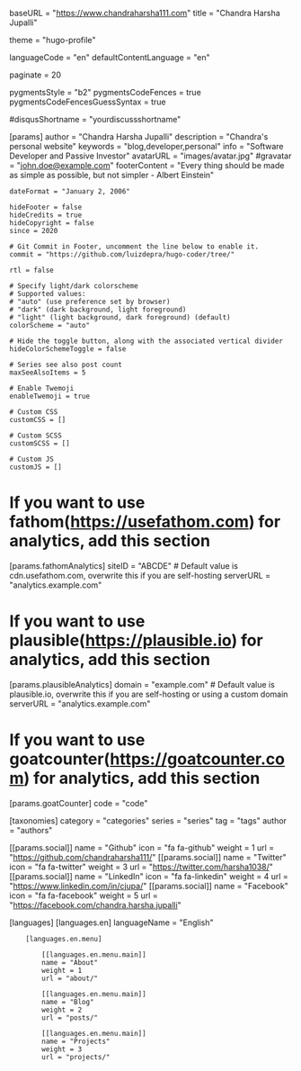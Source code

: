 baseURL = "https://www.chandraharsha111.com"
title = "Chandra Harsha Jupalli"

theme = "hugo-profile"

languageCode = "en"
defaultContentLanguage = "en"

paginate = 20

pygmentsStyle = "b2"
pygmentsCodeFences = true
pygmentsCodeFencesGuessSyntax = true

#disqusShortname = "yourdiscussshortname"

[params]
    author = "Chandra Harsha Jupalli"
    description = "Chandra's personal website"
    keywords = "blog,developer,personal"
    info = "Software Developer and Passive Investor"
    avatarURL = "images/avatar.jpg"
    #gravatar = "john.doe@example.com"
    footerContent = "Every thing should be made as simple as possible, but not simpler - Albert Einstein"

    dateFormat = "January 2, 2006"

    hideFooter = false
    hideCredits = true
    hideCopyright = false
    since = 2020

    # Git Commit in Footer, uncomment the line below to enable it.
    commit = "https://github.com/luizdepra/hugo-coder/tree/"

    rtl = false

    # Specify light/dark colorscheme
    # Supported values:
    # "auto" (use preference set by browser)
    # "dark" (dark background, light foreground)
    # "light" (light background, dark foreground) (default)
    colorScheme = "auto"

    # Hide the toggle button, along with the associated vertical divider
    hideColorSchemeToggle = false

    # Series see also post count
    maxSeeAlsoItems = 5

    # Enable Twemoji
    enableTwemoji = true

    # Custom CSS
    customCSS = []

    # Custom SCSS
    customSCSS = []

    # Custom JS
    customJS = []

# If you want to use fathom(https://usefathom.com) for analytics, add this section
[params.fathomAnalytics]
    siteID = "ABCDE"
    # Default value is cdn.usefathom.com, overwrite this if you are self-hosting
    serverURL = "analytics.example.com"

# If you want to use plausible(https://plausible.io) for analytics, add this section
[params.plausibleAnalytics]
    domain = "example.com"
    # Default value is plausible.io, overwrite this if you are self-hosting or using a custom domain
    serverURL = "analytics.example.com"

# If you want to use goatcounter(https://goatcounter.com) for analytics, add this section
[params.goatCounter]
    code = "code"

[taxonomies]
  category = "categories"
  series = "series"
  tag = "tags"
  author = "authors"

[[params.social]]
    name = "Github"
    icon = "fa fa-github"
    weight = 1
    url = "https://github.com/chandraharsha111/"
[[params.social]]
    name = "Twitter"
    icon = "fa fa-twitter"
    weight = 3
    url = "https://twitter.com/harsha1038/"
[[params.social]]
    name = "LinkedIn"
    icon = "fa fa-linkedin"
    weight = 4
    url = "https://www.linkedin.com/in/cjupa/"
[[params.social]]
    name = "Facebook"
    icon = "fa fa-facebook"
    weight = 5
    url = "https://facebook.com/chandra.harsha.jupalli"

[languages]
    [languages.en]
        languageName = "English"

        [languages.en.menu]

            [[languages.en.menu.main]]
            name = "About"
            weight = 1
            url = "about/"

            [[languages.en.menu.main]]
            name = "Blog"
            weight = 2
            url = "posts/"

            [[languages.en.menu.main]]
            name = "Projects"
            weight = 3
            url = "projects/"
